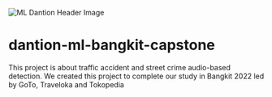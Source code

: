 ![ML Dantion Header Image](https://user-images.githubusercontent.com/103911439/171101476-9f292d3b-3b90-4f76-b61b-29890768f54e.png)
# dantion-ml-bangkit-capstone
This project is about traffic accident and street crime audio-based detection.
We created this project to complete our study in Bangkit 2022 led by GoTo, Traveloka and Tokopedia
